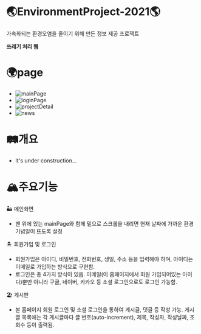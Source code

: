 # 🌏EnvironmentProject-2021🌎
가속화되는 환경오염을 줄이기 위해 만든 정보 제공 프로젝트

**쓰레기 처리 웹**
  
# 🌍page
  * ![mainPage](https://user-images.githubusercontent.com/77195486/143795081-c80b5989-aeac-45e3-9116-ece03b77d75d.JPG)
  * ![loginPage](https://user-images.githubusercontent.com/77195486/143795207-b1fca363-e6ea-46b7-b014-e72d8d578132.JPG)
  * ![projectDetail](https://user-images.githubusercontent.com/77195486/143795236-991f2146-7992-4dc4-bfea-c3b9ee248d77.JPG)
  * ![news](https://user-images.githubusercontent.com/77195486/143795299-f7f8cb81-56c7-4dc9-8e4a-5affa5d6de30.JPG)

  
# 🛤개요
  * It's under construction...
  
# 🏔주요기능
  
  🏜 메인화면
  * 맨 위에 있는 mainPage와 함께 밑으로 스크롤을 내리면 현재 날짜에 가까운 환경 기념일이 뜨도록 설정

  🏝 회원가입 및 로그인
  * 회원가입은 아이디, 비밀번호, 전화번호, 생일, 주소 등을 입력해야 하며, 아이디는 이메일로 가입하는 방식으로 구현함.
  * 로그인은 총 4가지 방식이 있음. 이메일(이 홈페이지에서 회원 가입되어있는 아이디)뿐만 아니라 구글, 네이버, 카카오 등 소셜 로그인으로도 로그인 가능함.
  
  🏖 게시판
  * 본 홈페이지 회원 로그인 및 소셜 로그인을 통하여 게시글, 댓글 등 작성 가능. 게시글 목록에는 각 게시글마다 글 번호(auto-increment), 제목, 작성자, 작성날짜, 조회수 등이 출력됨.
